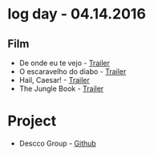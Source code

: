 # log day - 04.14.2016

## Film

- De onde eu te vejo - [Trailer](https://youtu.be/2claqa74qOk)
- O escaravelho do diabo - [Trailer](https://youtu.be/7Me8iaVrOxU)
- Hail, Caesar! - [Trailer](https://youtu.be/nGJq4U0ayTc)
- The Jungle Book - [Trailer](https://youtu.be/25I40SVoSmU)


# Project

- Descco Group - [Github](https://github.com/headquarters-solutions/descco.github.io)
